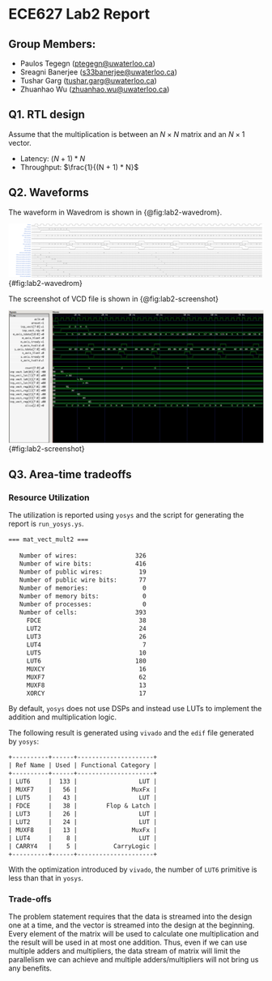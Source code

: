 # ECE627 Lab2 Report
## Group Members: 
- Paulos Tegegn (ptegegn@uwaterloo.ca)
- Sreagni Banerjee (s33banerjee@uwaterloo.ca)
- Tushar Garg (tushar.garg@uwaterloo.ca)
- Zhuanhao Wu (zhuanhao.wu@uwaterloo.ca)

## Q1. RTL design
Assume that the multiplication is between an $N \times N$ matrix and an $N \times 1$ vector.

- Latency: $(N + 1) * N$
- Throughput: $\frac{1}{(N + 1) * N}$

## Q2. Waveforms

The waveform in Wavedrom is shown in {@fig:lab2-wavedrom}.

![Waveform of circuit of Wavedrom.](lab2-wavedrom.png){#fig:lab2-wavedrom} 

The screenshot of VCD file is shown in {@fig:lab2-screenshot}

![VCD dump.](lab2-screenshot.png){#fig:lab2-screenshot}        

## Q3. Area-time tradeoffs

### Resource Utilization

The utilization is reported using `yosys` and the script for generating the report is `run_yosys.ys`.

```
=== mat_vect_mult2 ===

   Number of wires:                326
   Number of wire bits:            416
   Number of public wires:          19
   Number of public wire bits:      77
   Number of memories:               0
   Number of memory bits:            0
   Number of processes:              0
   Number of cells:                393
     FDCE                           38
     LUT2                           24
     LUT3                           26
     LUT4                            7
     LUT5                           10
     LUT6                          180
     MUXCY                          16
     MUXF7                          62
     MUXF8                          13
     XORCY                          17
```

By default, `yosys` does not use DSPs and instead use LUTs to implement the addition and multiplication logic.

The following result is generated using `vivado` and the `edif` file generated by `yosys`:


```
+----------+------+---------------------+
| Ref Name | Used | Functional Category |
+----------+------+---------------------+
| LUT6     |  133 |                 LUT |
| MUXF7    |   56 |               MuxFx |
| LUT5     |   43 |                 LUT |
| FDCE     |   38 |        Flop & Latch |
| LUT3     |   26 |                 LUT |
| LUT2     |   24 |                 LUT |
| MUXF8    |   13 |               MuxFx |
| LUT4     |    8 |                 LUT |
| CARRY4   |    5 |          CarryLogic |
+----------+------+---------------------+
```

With the optimization introduced by `vivado`, the number of `LUT6` primitive is less than that in `yosys`.

### Trade-offs

The problem statement requires that the data is streamed into the design one at a time, and the vector is streamed into the design at the beginning.
Every element of the matrix will be used to calculate one multiplication and the result will be used in at most one addition. Thus, even if we can use multiple adders and multipliers, the data stream of matrix will limit the parallelism we can achieve and multiple adders/multipliers will not bring us any benefits.
